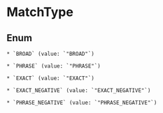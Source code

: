 
# MatchType

## Enum


    * `BROAD` (value: `"BROAD"`)

    * `PHRASE` (value: `"PHRASE"`)

    * `EXACT` (value: `"EXACT"`)

    * `EXACT_NEGATIVE` (value: `"EXACT_NEGATIVE"`)

    * `PHRASE_NEGATIVE` (value: `"PHRASE_NEGATIVE"`)



